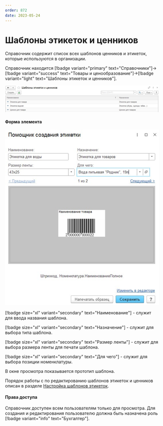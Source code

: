 ```yaml
---
order: 872
date: 2023-05-24
---
```

# Шаблоны этикеток и ценников

Справочник содержит список всех шаблонов ценников и этикеток, которые используются в организации.

Справочник находится [!badge variant="primary" text="Справочники"]->[!badge variant="success" text="Товары и ценообразование"]->[!badge variant="light" text="Шаблоны этикеток и ценников"].

![Форма списка шаблоны этикеток и ценников](/images/Форма_списка_шаблоны.jpg)

#### Форма элемента

![](/images/Форма_элемента_шаблоны.jpg)

[!badge size="xl" variant="secondary" text="Наименование"] - служит для ввода названия шаблона.

[!badge size="xl" variant="secondary" text="Назначение"] - служит для выбора типа шаблона. 

[!badge size="xl" variant="secondary" text="Размер ленты"] - служит для выбора размера ленты для печати шаблона.

[!badge size="xl" variant="secondary" text="Для чего"] - служит для выбора позиции номенклатуры.

В окне просмотра показывается прототип шаблона.

Порядок работы с по редактированию шаблонов этикеток и ценников описан в разделе [Настройка шаблонов этикеток](/5-маркировка-товаров/3-настройка-шаблонов-этикеток/).

#### Права доступа

Справочник доступен всем пользователям только для просмотра. Для создания и редактирования пользователю должна быть назначена роль [!badge variant="info" text="Бухгалтер"].
